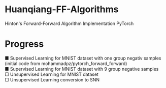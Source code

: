 # Huanqiang-FF-Algorithms
Hinton's Forward-Forward Algorithm Implementation PyTorch


# Progress
■ Supervised Learning for MNIST dataset with one group negativ samples (initial code from mohammadpz/pytorch_forward_forward)  
■ Supervised Learning for MNIST dataset with 9 group negative samples   
□ Unsupervised Learning for MNIST dataset  
□ Unsupervised Learning conversion to SNN  
